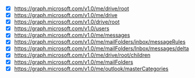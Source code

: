 - [X] https://graph.microsoft.com/v1.0/me/drive/root
- [X] https://graph.microsoft.com/v1.0/me/drive
- [X] https://graph.microsoft.com/v1.0/drive/root
- [X] https://graph.microsoft.com/v1.0/users
- [X] https://graph.microsoft.com/v1.0/me/messages
- [X] https://graph.microsoft.com/v1.0/me/mailFolders/inbox/messageRules
- [X] https://graph.microsoft.com/v1.0/me/mailFolders/Inbox/messages/delta
- [X] https://graph.microsoft.com/v1.0/me/drive/root/children
- [X] https://graph.microsoft.com/v1.0/me/mailFolders
- [X] https://graph.microsoft.com/v1.0/me/outlook/masterCategories